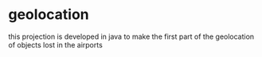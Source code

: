 # geolocation
this projection is developed in java to make the first part of the geolocation of objects lost in the airports
